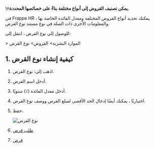 \n**يمكن تصنيف القروض إلى أنواع مختلفة بناءً على خصائصها المحددة.**

في Frappe HR ، يمكنك تحديد أنواع القروض المختلفة ومعدل الفائدة الخاصة بها والمعلومات الأخرى ذات الصلة في نوع مستند نوع القرض.

للوصول إلى نوع القرض ، انتقل إلى:

\> الموارد البشرية> القروض> نوع القرض

## 1. كيفية إنشاء نوع القرض

1. اذهب إلى: نوع القرض.
2. أدخل اسم القرض.
3. أدخل معدل الفائدة (٪) سنويًا.
4. اختياريًا ، يمكنك أيضًا إدخال الحد الأقصى لمبلغ القرض ووصف نوع القرض.
5. حفظ.
    
    ![نوع القرض](https://docs.erpnext.com/files/loan-type.png)
    

1. [طلب قرض](https://docs.erpnext.com/docs/v14/user/manual/en/human-resources/loan-application)
2. [قرض](https://docs.erpnext.com/docs/v14/user/manual/en/human-resources/loan)